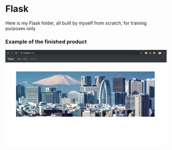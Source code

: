 # Flask

Here is my Flask folder, all built by myself from scratch, for training purposes only

### Example of the finished product

![Tokyo](Images/Tokyo.png)
